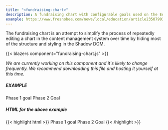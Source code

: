 ```yaml
---
title: "<fundraising-chart>"
description: A fundraising chart with configurable goals used on the Education Lab pages.
example: https://www.fresnobee.com/news/local/education/article235079937.html
---
```


<script src="/labs/fundraising-chart.js"></script>

The fundraising chart is an attempt to simplify the process of repeatedly editing a chart in the content management system over time by hiding most of the structure and styling in the Shadow DOM. 

{{< blazers component="fundraising-chart.js" >}}

*We are currently working on this component and it's likely to change frequently. We recommend downloading this file and hosting it yourself at this time.*

##### EXAMPLE
<div class="story-module">
<fundraising-chart collected="246000" goal="600000">
  <chart-phase value="300000">Phase 1 goal</chart-phase>
  <chart-phase value="600000">Phase 2 Goal</chart-phase>
</fundraising-chart>
</div>

##### HTML for the above example

{{< highlight html >}}
<fundraising-chart collected="246000" goal="600000">
  <chart-phase value="300000">Phase 1 goal</chart-phase>
  <chart-phase value="600000">Phase 2 Goal</chart-phase>
</fundraising-chart>
{{< /highlight >}}
